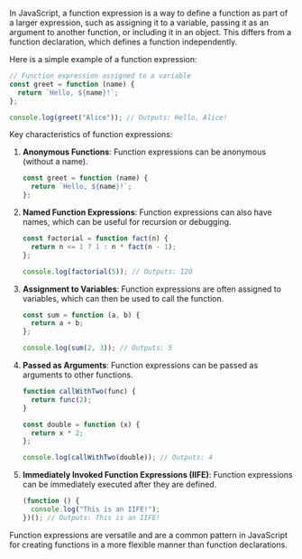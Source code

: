 In JavaScript, a function expression is a way to define a function as part of a larger expression, such as assigning it to a variable, passing it as an argument to another function, or including it in an object. This differs from a function declaration, which defines a function independently.

Here is a simple example of a function expression:

```javascript
// Function expression assigned to a variable
const greet = function (name) {
  return `Hello, ${name}!`;
};

console.log(greet("Alice")); // Outputs: Hello, Alice!
```

Key characteristics of function expressions:

1. **Anonymous Functions**: Function expressions can be anonymous (without a name).

   ```javascript
   const greet = function (name) {
     return `Hello, ${name}!`;
   };
   ```

2. **Named Function Expressions**: Function expressions can also have names, which can be useful for recursion or debugging.

   ```javascript
   const factorial = function fact(n) {
     return n <= 1 ? 1 : n * fact(n - 1);
   };

   console.log(factorial(5)); // Outputs: 120
   ```

3. **Assignment to Variables**: Function expressions are often assigned to variables, which can then be used to call the function.

   ```javascript
   const sum = function (a, b) {
     return a + b;
   };

   console.log(sum(2, 3)); // Outputs: 5
   ```

4. **Passed as Arguments**: Function expressions can be passed as arguments to other functions.

   ```javascript
   function callWithTwo(func) {
     return func(2);
   }

   const double = function (x) {
     return x * 2;
   };

   console.log(callWithTwo(double)); // Outputs: 4
   ```

5. **Immediately Invoked Function Expressions (IIFE)**: Function expressions can be immediately executed after they are defined.

   ```javascript
   (function () {
     console.log("This is an IIFE!");
   })(); // Outputs: This is an IIFE!
   ```

Function expressions are versatile and are a common pattern in JavaScript for creating functions in a more flexible manner than function declarations.
